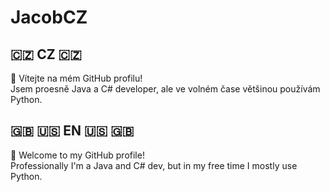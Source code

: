 # JacobCZ
## 🇨🇿 CZ 🇨🇿
👋 Vítejte na mém GitHub profilu!  
Jsem proesně Java a C# developer, ale ve volném čase většinou používám Python.

## :uk: :us: EN :us: :uk:
👋 Welcome to my GitHub profile!  
Professionally I'm a Java and C# dev, but in my free time I mostly use Python.
